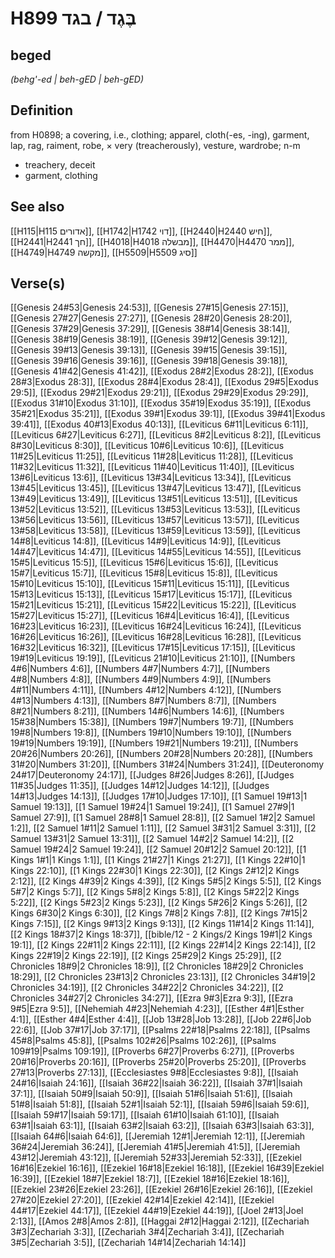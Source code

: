 # H899 בֶּגֶד / בגד

## beged

_(behg'-ed | beh-ɡED | beh-ɡED)_

## Definition

from H0898; a covering, i.e., clothing; apparel, cloth(-es, -ing), garment, lap, rag, raiment, robe, × very (treacherously), vesture, wardrobe; n-m

- treachery, deceit
- garment, clothing

## See also

[[H115|H115 אדורים]], [[H1742|H1742 דוי]], [[H2440|H2440 חיש]], [[H2441|H2441 חך]], [[H4018|H4018 מבשלה]], [[H4470|H4470 ממר]], [[H4749|H4749 מקשה]], [[H5509|H5509 סיג]]

## Verse(s)

[[Genesis 24#53|Genesis 24:53]], [[Genesis 27#15|Genesis 27:15]], [[Genesis 27#27|Genesis 27:27]], [[Genesis 28#20|Genesis 28:20]], [[Genesis 37#29|Genesis 37:29]], [[Genesis 38#14|Genesis 38:14]], [[Genesis 38#19|Genesis 38:19]], [[Genesis 39#12|Genesis 39:12]], [[Genesis 39#13|Genesis 39:13]], [[Genesis 39#15|Genesis 39:15]], [[Genesis 39#16|Genesis 39:16]], [[Genesis 39#18|Genesis 39:18]], [[Genesis 41#42|Genesis 41:42]], [[Exodus 28#2|Exodus 28:2]], [[Exodus 28#3|Exodus 28:3]], [[Exodus 28#4|Exodus 28:4]], [[Exodus 29#5|Exodus 29:5]], [[Exodus 29#21|Exodus 29:21]], [[Exodus 29#29|Exodus 29:29]], [[Exodus 31#10|Exodus 31:10]], [[Exodus 35#19|Exodus 35:19]], [[Exodus 35#21|Exodus 35:21]], [[Exodus 39#1|Exodus 39:1]], [[Exodus 39#41|Exodus 39:41]], [[Exodus 40#13|Exodus 40:13]], [[Leviticus 6#11|Leviticus 6:11]], [[Leviticus 6#27|Leviticus 6:27]], [[Leviticus 8#2|Leviticus 8:2]], [[Leviticus 8#30|Leviticus 8:30]], [[Leviticus 10#6|Leviticus 10:6]], [[Leviticus 11#25|Leviticus 11:25]], [[Leviticus 11#28|Leviticus 11:28]], [[Leviticus 11#32|Leviticus 11:32]], [[Leviticus 11#40|Leviticus 11:40]], [[Leviticus 13#6|Leviticus 13:6]], [[Leviticus 13#34|Leviticus 13:34]], [[Leviticus 13#45|Leviticus 13:45]], [[Leviticus 13#47|Leviticus 13:47]], [[Leviticus 13#49|Leviticus 13:49]], [[Leviticus 13#51|Leviticus 13:51]], [[Leviticus 13#52|Leviticus 13:52]], [[Leviticus 13#53|Leviticus 13:53]], [[Leviticus 13#56|Leviticus 13:56]], [[Leviticus 13#57|Leviticus 13:57]], [[Leviticus 13#58|Leviticus 13:58]], [[Leviticus 13#59|Leviticus 13:59]], [[Leviticus 14#8|Leviticus 14:8]], [[Leviticus 14#9|Leviticus 14:9]], [[Leviticus 14#47|Leviticus 14:47]], [[Leviticus 14#55|Leviticus 14:55]], [[Leviticus 15#5|Leviticus 15:5]], [[Leviticus 15#6|Leviticus 15:6]], [[Leviticus 15#7|Leviticus 15:7]], [[Leviticus 15#8|Leviticus 15:8]], [[Leviticus 15#10|Leviticus 15:10]], [[Leviticus 15#11|Leviticus 15:11]], [[Leviticus 15#13|Leviticus 15:13]], [[Leviticus 15#17|Leviticus 15:17]], [[Leviticus 15#21|Leviticus 15:21]], [[Leviticus 15#22|Leviticus 15:22]], [[Leviticus 15#27|Leviticus 15:27]], [[Leviticus 16#4|Leviticus 16:4]], [[Leviticus 16#23|Leviticus 16:23]], [[Leviticus 16#24|Leviticus 16:24]], [[Leviticus 16#26|Leviticus 16:26]], [[Leviticus 16#28|Leviticus 16:28]], [[Leviticus 16#32|Leviticus 16:32]], [[Leviticus 17#15|Leviticus 17:15]], [[Leviticus 19#19|Leviticus 19:19]], [[Leviticus 21#10|Leviticus 21:10]], [[Numbers 4#6|Numbers 4:6]], [[Numbers 4#7|Numbers 4:7]], [[Numbers 4#8|Numbers 4:8]], [[Numbers 4#9|Numbers 4:9]], [[Numbers 4#11|Numbers 4:11]], [[Numbers 4#12|Numbers 4:12]], [[Numbers 4#13|Numbers 4:13]], [[Numbers 8#7|Numbers 8:7]], [[Numbers 8#21|Numbers 8:21]], [[Numbers 14#6|Numbers 14:6]], [[Numbers 15#38|Numbers 15:38]], [[Numbers 19#7|Numbers 19:7]], [[Numbers 19#8|Numbers 19:8]], [[Numbers 19#10|Numbers 19:10]], [[Numbers 19#19|Numbers 19:19]], [[Numbers 19#21|Numbers 19:21]], [[Numbers 20#26|Numbers 20:26]], [[Numbers 20#28|Numbers 20:28]], [[Numbers 31#20|Numbers 31:20]], [[Numbers 31#24|Numbers 31:24]], [[Deuteronomy 24#17|Deuteronomy 24:17]], [[Judges 8#26|Judges 8:26]], [[Judges 11#35|Judges 11:35]], [[Judges 14#12|Judges 14:12]], [[Judges 14#13|Judges 14:13]], [[Judges 17#10|Judges 17:10]], [[1 Samuel 19#13|1 Samuel 19:13]], [[1 Samuel 19#24|1 Samuel 19:24]], [[1 Samuel 27#9|1 Samuel 27:9]], [[1 Samuel 28#8|1 Samuel 28:8]], [[2 Samuel 1#2|2 Samuel 1:2]], [[2 Samuel 1#11|2 Samuel 1:11]], [[2 Samuel 3#31|2 Samuel 3:31]], [[2 Samuel 13#31|2 Samuel 13:31]], [[2 Samuel 14#2|2 Samuel 14:2]], [[2 Samuel 19#24|2 Samuel 19:24]], [[2 Samuel 20#12|2 Samuel 20:12]], [[1 Kings 1#1|1 Kings 1:1]], [[1 Kings 21#27|1 Kings 21:27]], [[1 Kings 22#10|1 Kings 22:10]], [[1 Kings 22#30|1 Kings 22:30]], [[2 Kings 2#12|2 Kings 2:12]], [[2 Kings 4#39|2 Kings 4:39]], [[2 Kings 5#5|2 Kings 5:5]], [[2 Kings 5#7|2 Kings 5:7]], [[2 Kings 5#8|2 Kings 5:8]], [[2 Kings 5#22|2 Kings 5:22]], [[2 Kings 5#23|2 Kings 5:23]], [[2 Kings 5#26|2 Kings 5:26]], [[2 Kings 6#30|2 Kings 6:30]], [[2 Kings 7#8|2 Kings 7:8]], [[2 Kings 7#15|2 Kings 7:15]], [[2 Kings 9#13|2 Kings 9:13]], [[2 Kings 11#14|2 Kings 11:14]], [[2 Kings 18#37|2 Kings 18:37]], [[bible/12 - 2 Kings/2 Kings 19#1|2 Kings 19:1]], [[2 Kings 22#11|2 Kings 22:11]], [[2 Kings 22#14|2 Kings 22:14]], [[2 Kings 22#19|2 Kings 22:19]], [[2 Kings 25#29|2 Kings 25:29]], [[2 Chronicles 18#9|2 Chronicles 18:9]], [[2 Chronicles 18#29|2 Chronicles 18:29]], [[2 Chronicles 23#13|2 Chronicles 23:13]], [[2 Chronicles 34#19|2 Chronicles 34:19]], [[2 Chronicles 34#22|2 Chronicles 34:22]], [[2 Chronicles 34#27|2 Chronicles 34:27]], [[Ezra 9#3|Ezra 9:3]], [[Ezra 9#5|Ezra 9:5]], [[Nehemiah 4#23|Nehemiah 4:23]], [[Esther 4#1|Esther 4:1]], [[Esther 4#4|Esther 4:4]], [[Job 13#28|Job 13:28]], [[Job 22#6|Job 22:6]], [[Job 37#17|Job 37:17]], [[Psalms 22#18|Psalms 22:18]], [[Psalms 45#8|Psalms 45:8]], [[Psalms 102#26|Psalms 102:26]], [[Psalms 109#19|Psalms 109:19]], [[Proverbs 6#27|Proverbs 6:27]], [[Proverbs 20#16|Proverbs 20:16]], [[Proverbs 25#20|Proverbs 25:20]], [[Proverbs 27#13|Proverbs 27:13]], [[Ecclesiastes 9#8|Ecclesiastes 9:8]], [[Isaiah 24#16|Isaiah 24:16]], [[Isaiah 36#22|Isaiah 36:22]], [[Isaiah 37#1|Isaiah 37:1]], [[Isaiah 50#9|Isaiah 50:9]], [[Isaiah 51#6|Isaiah 51:6]], [[Isaiah 51#8|Isaiah 51:8]], [[Isaiah 52#1|Isaiah 52:1]], [[Isaiah 59#6|Isaiah 59:6]], [[Isaiah 59#17|Isaiah 59:17]], [[Isaiah 61#10|Isaiah 61:10]], [[Isaiah 63#1|Isaiah 63:1]], [[Isaiah 63#2|Isaiah 63:2]], [[Isaiah 63#3|Isaiah 63:3]], [[Isaiah 64#6|Isaiah 64:6]], [[Jeremiah 12#1|Jeremiah 12:1]], [[Jeremiah 36#24|Jeremiah 36:24]], [[Jeremiah 41#5|Jeremiah 41:5]], [[Jeremiah 43#12|Jeremiah 43:12]], [[Jeremiah 52#33|Jeremiah 52:33]], [[Ezekiel 16#16|Ezekiel 16:16]], [[Ezekiel 16#18|Ezekiel 16:18]], [[Ezekiel 16#39|Ezekiel 16:39]], [[Ezekiel 18#7|Ezekiel 18:7]], [[Ezekiel 18#16|Ezekiel 18:16]], [[Ezekiel 23#26|Ezekiel 23:26]], [[Ezekiel 26#16|Ezekiel 26:16]], [[Ezekiel 27#20|Ezekiel 27:20]], [[Ezekiel 42#14|Ezekiel 42:14]], [[Ezekiel 44#17|Ezekiel 44:17]], [[Ezekiel 44#19|Ezekiel 44:19]], [[Joel 2#13|Joel 2:13]], [[Amos 2#8|Amos 2:8]], [[Haggai 2#12|Haggai 2:12]], [[Zechariah 3#3|Zechariah 3:3]], [[Zechariah 3#4|Zechariah 3:4]], [[Zechariah 3#5|Zechariah 3:5]], [[Zechariah 14#14|Zechariah 14:14]]